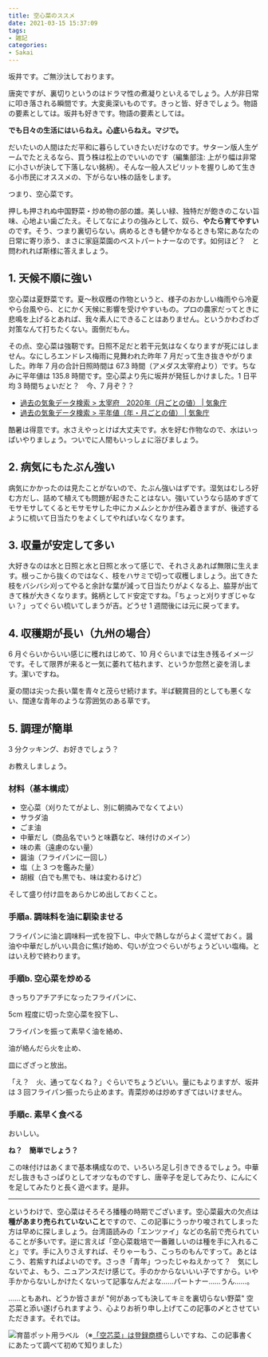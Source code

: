 ```yaml
---
title: 空心菜のススメ
date: 2021-03-15 15:37:09
tags:
- 雑記
categories:
- Sakai
---
```

坂井です。ご無沙汰しております。

唐突ですが、裏切りというのはドラマ性の煮凝りといえるでしょう。人が非日常に叩き落される瞬間です。大変奥深いものです。きっと皆、好きでしょう。物語の要素としては。坂井も好きです。物語の要素としては。

**でも日々の生活にはいらねえ。心底いらねえ。マジで。**

だいたいの人間はただ平和に暮らしていきたいだけなのです。サターン版人生ゲームでたとえるなら、買う株は松上のでいいのです（編集部注: 上がり幅は非常に小さいが決して下落しない銘柄）。そんな一般人スピリットを握りしめて生きる小市民にオススメの、下がらない株の話をします。

つまり、空心菜です。
<!--more-->

押しも押されぬ中国野菜・炒め物の部の雄。美しい緑、独特だが飽きのこない旨味、心地よい歯ごたえ。そしてなによりの強みとして、奴ら、**やたら育てやすい**のです。そう、つまり裏切らない。病めるときも健やかなるときも常にあなたの日常に寄り添う、まさに家庭菜園のベストパートナーなのです。如何ほど？　と問われれば斯様に答えましょう。

## 1. 天候不順に強い
空心菜は夏野菜です。夏〜秋収穫の作物というと、様子のおかしい梅雨やら冷夏やら台風やら、とにかく天候に影響を受けやすいもの。プロの農家だってときに悲鳴を上げるとあれば、我々素人にできることはありません。というかわざわざ対策なんて打ちたくない。面倒だもん。

その点、空心菜は強靭です。日照不足だと若干元気はなくなりますが死にはしません。なにしろエンドレス梅雨に見舞われた昨年 7 月だって生き抜きやがりました。昨年 7 月の合計日照時間は 67.3 時間（アメダス太宰府より）です。ちなみに平年値は 135.8 時間です。空心菜より先に坂井が発狂しかけました。1 日平均 3 時間ちょいだと？　今、7 月ぞ？？

- [過去の気象データ検索 > 太宰府　2020年（月ごとの値） | 気象庁](https://www.data.jma.go.jp/obd/stats/etrn/view/monthly_a1.php?prec_no=82&block_no=1141&year=2020&month=6&day=&view=)
- [過去の気象データ検索 > 平年値（年・月ごとの値） | 気象庁](https://www.data.jma.go.jp/obd/stats/etrn/view/nml_amd_ym.php?prec_no=82&block_no=1141&year=2020&month=6&day=&view=)

酷暑は得意です。水さえやっとけば大丈夫です。水を好む作物なので、水はいっぱいやりましょう。ついでに人間もいっしょに浴びましょう。

## 2. 病気にもたぶん強い
病気にかかったのは見たことがないので、たぶん強いはずです。湿気はむしろ好む方だし、詰めて植えても問題が起きたことはない。強いていうなら詰めすぎてモサモサしてくるとモサモサした中にカメムシとかが住み着きますが、後述するように梳いて日当たりをよくしてやればいなくなります。

## 3. 収量が安定して多い
大好きなのは水と日照と水と日照と水って感じで、それさえあれば無限に生えます。根っこから抜くのではなく、枝をハサミで切って収穫しましょう。出てきた枝をバシバシ刈ってやると余計な葉が減って日当たりがよくなる上、脇芽が出てきて株が大きくなります。銘柄としてド安定ですね。「ちょっと刈りすぎじゃない？」ってぐらい梳いてしまうが吉。どうせ 1 週間後には元に戻ってます。

## 4. 収穫期が長い（九州の場合）
6 月ぐらいからいい感じに穫れはじめて、10 月ぐらいまでは生き残るイメージです。そして限界が来ると一気に萎れて枯れます、というか忽然と姿を消します。潔いですね。

夏の間は尖った長い葉を青々と茂らせ続けます。半ば観賞目的としても悪くない、闊達な青年のような雰囲気のある草です。

## 5. 調理が簡単
3 分クッキング、お好きでしょう？

お教えしましょう。

### 材料（基本構成）
- 空心菜（刈りたてがよし、別に朝摘みでなくてよい）
- サラダ油
- ごま油
- 中華だし（商品名でいうと味覇など、味付けのメイン）
- 味の素（遠慮のない量）
- 醤油（フライパンに一回し）
- 塩（上 3 つを鑑みた量）
- 胡椒（白でも黒でも、味は変わるけど）

そして盛り付け皿をあらかじめ出しておくこと。

### 手順a. 調味料を油に馴染ませる
フライパンに油と調味料一式を投下し、中火で熱しながらよく混ぜておく。醤油や中華だしがいい具合に焦げ始め、匂いが立つぐらいがちょうどいい塩梅。とはいえ秒で終わります。

### 手順b. 空心菜を炒める
きっちりアチアチになったフライパンに、

5cm 程度に切った空心菜を投下し、

フライパンを振って素早く油を絡め、

油が絡んだら火を止め、

皿にざざっと放出。

「え？　火、通ってなくね？」ぐらいでちょうどいい。量にもよりますが、坂井は 3 回フライパン振ったら止めます。青菜炒めは炒めすぎてはいけません。

### 手順c. 素早く食べる
おいしい。

**ね？　簡単でしょう？**

この味付けはあくまで基本構成なので、いろいろ足し引きできるでしょう。中華だし抜きもさっぱりとしてオツなものですし、唐辛子を足してみたり、にんにくを足してみたりと長く遊べます。是非。

---

というわけで、空心菜はそろそろ播種の時期でございます。空心菜最大の欠点は**種があまり売られていないこと**ですので、この記事にうっかり唆されてしまった方は早めに探しましょう。台湾語読みの「エンツァイ」などの名前で売られていることが多いです。逆に言えば「空心菜栽培で一番難しいのは種を手に入れること」です。手に入りさえすれば、そりゃーもう、こっちのもんですって。あとはこう、若紫すればよいのです。さっき「青年」つったじゃねえかって？　気にしないでよ、もう、ニュアンスだけ感じて。手のかからないいい子ですから。いや手かからないしかけたくないって記事なんだよな……パートナー……うん……。

……ともあれ、どうか皆さまが "何があっても決してキミを裏切らない野菜" 空芯菜と添い遂げられますよう、心よりお祈り申し上げてこの記事の〆とさせていただきます。それでは。

![育苗ポット用ラベル](/images/20210315-sakai/wengcai_label.jpg)
（※[「空芯菜」は登録商標](https://www.j-platpat.inpit.go.jp/c1800/TR/JP-1998-073821/054157EAE6793B93CC74FEDDDBFAF9545B40F1B48C31A94DADB7DA15EF963C38/40/ja)らしいですね、この記事書くにあたって調べて初めて知りました）